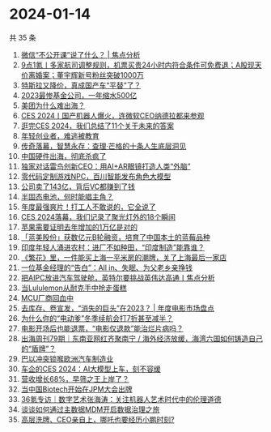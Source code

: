 # 2024-01-14

共 35 条

<!-- BEGIN 36KR -->
<!-- 最后更新时间 2024-01-14 02:06:54 +0800 -->
1. [微信“不公开课”说了什么？ | 焦点分析](https://36kr.com/p/2601380777949825)
1. [9点1氪丨多家航司调整规则，机票买贵24小时内符合条件可免费退；A股现天价离婚案；董宇辉新号粉丝突破1000万](https://36kr.com/p/2601842335398787)
1. [特斯拉又降价，真成国产车“平替”了？](https://36kr.com/p/2602367501007490)
1. [2023最惨基金公司，一年缩水500亿](https://36kr.com/p/2601606674086793)
1. [美团为什么难出海？](https://36kr.com/p/2601599035652744)
1. [CES 2024丨国产机器人爆火，连微软CEO纳德拉都来参观](https://36kr.com/p/2601201855167110)
1. [逛完CES 2024，我们总结了11个关于未来的答案](https://36kr.com/p/2601721300066436)
1. [年轻创业者，难逃被教育](https://36kr.com/p/2602369328102023)
1. [传奇落幕，智慧永存：查理·芒格的十条人生底层洞见](https://36kr.com/p/2560317414759556)
1. [中国硬件出海，彻底杀疯了](https://36kr.com/p/2601723177319303)
1. [独家对话雷鸟创新CEO：用AI+AR眼镜打造人类“外脑”](https://36kr.com/p/2601201057741446)
1. [零代码定制游戏NPC，百川智能发布角色大模型](https://36kr.com/p/2601707002100357)
1. [公司卖了143亿，背后VC都赚到了钱](https://36kr.com/p/2602582993173123)
1. [半固态电池，何时能唱主角？](https://36kr.com/p/2601445827059841)
1. [年度最强爽片！打工人不敢说的，它全说了](https://36kr.com/p/2602302956387208)
1. [CES 2024落幕，我们记录了聚光灯外的18个瞬间](https://36kr.com/p/2602814085298823)
1. [苹果需要证明去年增加的1万亿是对的](https://36kr.com/p/2601667792436097)
1. [「蓝美股份」获数亿元B轮融资，培育了中国本土的蓝莓品种](https://36kr.com/p/2601067348753028)
1. [印度年轻人涌进农村：进厂不如种田，“印度制造”能靠谁？](https://36kr.com/p/2602581645507208)
1. [《繁花》里，一件能买上海一平米房的潮牌，关了上海最后一家店](https://36kr.com/p/2601056488480645)
1. [一位基金经理的“告白”：All in、失眠、为父老乡亲挣钱](https://36kr.com/p/2602540689750661)
1. [把AIPC放进汽车驾驶舱，英特尔要挑战英伟达高通丨焦点分析](https://36kr.com/p/2601015370922633)
1. [当Lululemon从耐克手中抢走蛋糕](https://36kr.com/p/2601337351839876)
1. [MCU厂商回血中](https://36kr.com/p/2602511624141697)
1. [去库存、卷宣发，“消失的巨头”在2023？ | 年度电影市场盘点](https://36kr.com/p/2601756084304768)
1. [为什么你的“电动爹”冬季续航会打7折甚至减半？](https://36kr.com/p/2601706447691652)
1. [电影开场后也能退票，“电影仅退款”能治烂片病吗？](https://36kr.com/p/2601559116423047)
1. [出海周刊79期｜东南亚网红齐聚南宁 / 海外经济放缓，海湾六国如何铸造自己的“盾牌”？](https://36kr.com/p/2601613059341190)
1. [巴以冲突锁喉欧洲汽车制造业](https://36kr.com/p/2602347593022345)
1. [车企的CES 2024：AI大模型上车，刻不容缓](https://36kr.com/p/2600120978350208)
1. [营收增长68%，早筛之王上岸了？](https://36kr.com/p/2601622676355716)
1. [当中国Biotech开始在JPM大会出牌](https://36kr.com/p/2602471420213889)
1. [36氪专访｜数字艺术张海涛：关注机器人艺术时代中的伦理道德](https://36kr.com/p/2601421020248711)
1. [谈谈如何通过主数据MDM开启数据治理之旅](https://36kr.com/p/2601845967059847)
1. [高层洗牌、CEO亲自上，哪吒也要经历小鹏时刻?](https://36kr.com/p/2602560957816711)
<!-- END 36KR -->